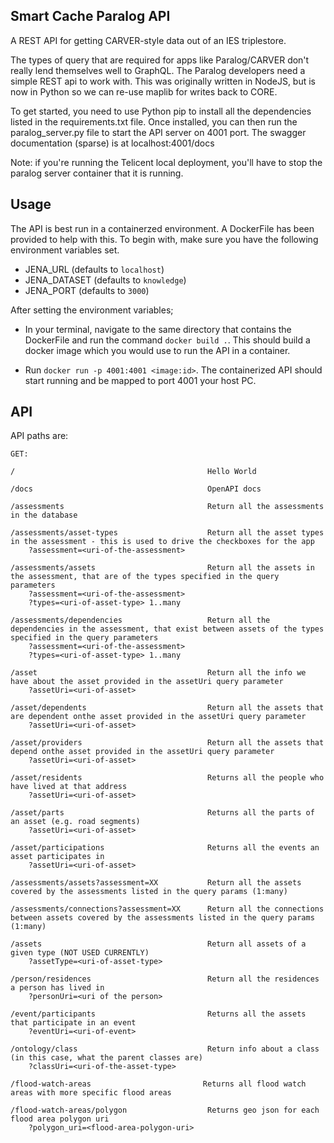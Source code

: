 ## Smart Cache Paralog API

A REST API for getting CARVER-style data out of an IES triplestore.

The types of query that are required for apps like Paralog/CARVER don't really lend themselves well to GraphQL. The Paralog developers need a simple REST api to work with. This was originally written in NodeJS, but is now in Python so we can re-use maplib for writes back to CORE.

To get started, you need to use Python pip to install all the dependencies listed in the requirements.txt file. Once installed, you can then run the paralog_server.py file to start the API server on 4001 port. The swagger documentation (sparse) is at localhost:4001/docs

Note: if you're running the Telicent local deployment, you'll have to stop the paralog server container that it is running.

## Usage
The API is best run in a containerzed environment. A DockerFile has been provided to help with this. To begin with, make sure you have the following environment variables set.

- JENA_URL (defaults to `localhost`)
- JENA_DATASET (defaults to `knowledge`)  
- JENA_PORT (defaults to `3000`)

After setting the environment variables; 

- In your terminal, navigate to the same directory that contains the DockerFile and run the command `docker build .`. This should build a docker image which you would use to run the API in a container.

- Run `docker run -p 4001:4001 <image:id>`. The containerized API should start running and be mapped to port 4001 your host PC.

## API
API paths are:


    GET:
    
    /                                           Hello World
    
    /docs                                       OpenAPI docs
    
    /assessments                                Return all the assessments in the database

    /assessments/asset-types                    Return all the asset types in the assessment - this is used to drive the checkboxes for the app
        ?assessment=<uri-of-the-assessment>

    /assessments/assets                         Return all the assets in the assessment, that are of the types specified in the query parameters
        ?assessment=<uri-of-the-assessment>
        ?types=<uri-of-asset-type> 1..many

    /assessments/dependencies                   Return all the dependencies in the assessment, that exist between assets of the types specified in the query parameters
        ?assessment=<uri-of-the-assessment>
        ?types=<uri-of-asset-type> 1..many

    /asset                                      Return all the info we have about the asset provided in the assetUri query parameter
        ?assetUri=<uri-of-asset>

    /asset/dependents                           Return all the assets that are dependent onthe asset provided in the assetUri query parameter
        ?assetUri=<uri-of-asset>

    /asset/providers                            Return all the assets that depend onthe asset provided in the assetUri query parameter
        ?assetUri=<uri-of-asset>

    /asset/residents                            Returns all the people who have lived at that address
        ?assetUri=<uri-of-asset>

    /asset/parts                                Returns all the parts of an asset (e.g. road segments)
        ?assetUri=<uri-of-asset>

    /asset/participations                       Returns all the events an asset participates in
        ?assetUri=<uri-of-asset>

    /assessments/assets?assessment=XX           Return all the assets covered by the assessments listed in the query params (1:many)
    
    /assessments/connections?assessment=XX      Return all the connections between assets covered by the assessments listed in the query params (1:many)
    
    /assets                                     Return all assets of a given type (NOT USED CURRENTLY)
        ?assetType=<uri-of-asset-type>

    /person/residences                          Return all the residences a person has lived in
        ?personUri=<uri of the person>

    /event/participants                         Returns all the assets that participate in an event
        ?eventUri=<uri-of-event>

    /ontology/class                             Return info about a class (in this case, what the parent classes are)
        ?classUri=<uri-of-the-asset-type>
    
    /flood-watch-areas                         Returns all flood watch areas with more specific flood areas

    /flood-watch-areas/polygon                  Returns geo json for each flood area polygon uri
        ?polygon_uri=<flood-area-polygon-uri>
